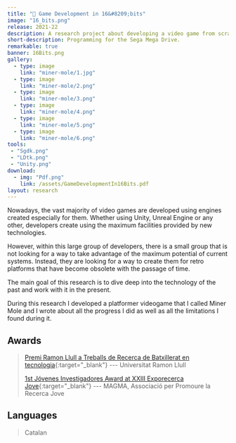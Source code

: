 ```yaml
---
title: "👾 Game Development in 16&#8209;bits"
image: "16_bits.png"
release: 2021-22
description: A research project about developing a video game from scratch for the Sega Mega Drive in 2021 using SGDK.
short-description: Programming for the Sega Mega Drive.
remarkable: true
banner: 16Bits.png
gallery:
  - type: image
    link: "miner-mole/1.jpg"
  - type: image
    link: "miner-mole/2.png"
  - type: image
    link: "miner-mole/3.png"
  - type: image
    link: "miner-mole/4.png"
  - type: image
    link: "miner-mole/5.png"
  - type: image
    link: "miner-mole/6.png"
tools:
 - "Sgdk.png"
 - "LDtk.png"
 - "Unity.png"
download:
  - img: "Pdf.png"
    link: /assets/GameDevelopmentIn16Bits.pdf
layout: research
---
```


Nowadays, the vast majority of video games are developed using engines created especially for them. Whether using Unity, Unreal Engine or any other, developers create using the maximum facilities provided by new technologies.

However, within this large group of developers, there is a small group that is not looking for a way to take advantage of the maximum potential of current systems. Instead, they are looking for a way to create them for retro platforms that have become obsolete with the passage of time.

The main goal of this research is to dive deep into the technology of the past and work with it in the present.

During this research I developed a platformer videogame that I called Miner Mole and I wrote about all the progress I did as well as all the limitations I found during it.

## Awards

> [Premi Ramon Llull a Treballs de Recerca de Batxillerat en tecnologia](https://www.url.edu/ca/sala-de-premsa/noticies/institucional/2022/els-premis-ramon-llull-treballs-de-recerca-premien-13-estudiants-de-batxillerat/){:target="_blank"} --- Universitat Ramon Llull
>
> [1st Jóvenes Investigadores Award at XXIII Exporecerca Jove](https://www.magmarecerca.org/ca/exporecerca/premis/){:target="_blank"} --- MAGMA, Associació per Promoure la Recerca Jove

## Languages

> Catalan
